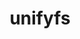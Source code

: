---
title: "unifyfs"
layout: cache
categories: [package, v0.18.0]
meta: {"versions": ["0.9.1", "0.9.2"], "compilers": ["gcc@=7.5.0"], "oss": ["ubuntu18.04"], "platforms": ["linux"], "targets": ["x86_64"], "stacks": ["data-vis-sdk", "e4s", "root"], "num_specs": 2, "num_specs_by_stack": {"data-vis-sdk": 1, "root": 2, "e4s": 1}}
spec_details: [{"hash": "u7jduhnw5nugnik53yc3qoildwrg2rvt", "compiler": "gcc@=7.5.0", "versions": ["0.9.2"], "os": "ubuntu18.04", "platform": "linux", "target": "x86_64", "variants": ["+auto-mount", "~fortran", "patches=8a9c20c", "~pmi", "~pmix", "+spath"], "stacks": ["data-vis-sdk", "root"], "size": "-", "tarball": "https://binaries.spack.io/releases/v0.18.0/build_cache/linux-ubuntu18.04-x86_64/gcc-7.5.0/unifyfs-0.9.2/linux-ubuntu18.04-x86_64-gcc-7.5.0-unifyfs-0.9.2-u7jduhnw5nugnik53yc3qoildwrg2rvt.spack"}, {"hash": "kbn5gf2rcf6647z7zb5nmzyg3j3rco2h", "compiler": "gcc@=7.5.0", "versions": ["0.9.1"], "os": "ubuntu18.04", "platform": "linux", "target": "x86_64", "variants": ["+auto-mount", "~fortran", "patches=8a9c20c,f6d61ac", "~pmi", "~pmix", "+spath"], "stacks": ["root", "e4s"], "size": "-", "tarball": "https://binaries.spack.io/releases/v0.18.0/build_cache/linux-ubuntu18.04-x86_64/gcc-7.5.0/unifyfs-0.9.1/linux-ubuntu18.04-x86_64-gcc-7.5.0-unifyfs-0.9.1-kbn5gf2rcf6647z7zb5nmzyg3j3rco2h.spack"}]
---